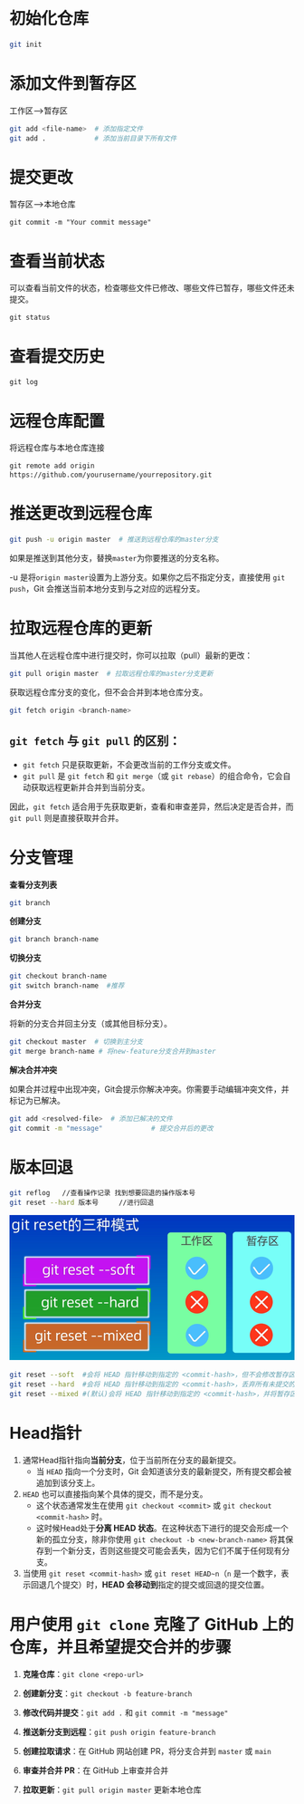 # 初始化仓库

```sh
git init
```

# 添加文件到暂存区 

工作区-->暂存区

```sh
git add <file-name>  # 添加指定文件
git add .            # 添加当前目录下所有文件
```

# 提交更改

暂存区-->本地仓库

```shell
git commit -m "Your commit message"
```



# 查看当前状态

可以查看当前文件的状态，检查哪些文件已修改、哪些文件已暂存，哪些文件还未提交。

```shell
git status
```

# 查看提交历史

```shell
git log
```



# 远程仓库配置

将远程仓库与本地仓库连接

```shell
git remote add origin https://github.com/yourusername/yourrepository.git
```

# 推送更改到远程仓库

```sh
git push -u origin master  # 推送到远程仓库的master分支
```

如果是推送到其他分支，替换`master`为你要推送的分支名称。

-u 是将`origin master`设置为上游分支。如果你之后不指定分支，直接使用 `git push`，Git 会推送当前本地分支到与之对应的远程分支。



# 拉取远程仓库的更新

当其他人在远程仓库中进行提交时，你可以拉取（pull）最新的更改：

```sh
git pull origin master  # 拉取远程仓库的master分支更新
```



获取远程仓库分支的变化，但不会合并到本地仓库分支。

```sh
git fetch origin <branch-name>
```



## `git fetch` 与 `git pull` 的区别：

- `git fetch` 只是获取更新，不会更改当前的工作分支或文件。
- `git pull` 是 `git fetch` 和 `git merge`（或 `git rebase`）的组合命令，它会自动获取远程更新并合并到当前分支。

因此，`git fetch` 适合用于先获取更新，查看和审查差异，然后决定是否合并，而 `git pull` 则是直接获取并合并。





# 分支管理

**查看分支列表**

```sh
git branch
```

**创建分支**

```sh
git branch branch-name
```

**切换分支**

```sh
git checkout branch-name
git switch branch-name  #推荐
```

**合并分支**

将新的分支合并回主分支（或其他目标分支）。

```sh
git checkout master  # 切换到主分支
git merge branch-name # 将new-feature分支合并到master
```

**解决合并冲突**

如果合并过程中出现冲突，Git会提示你解决冲突。你需要手动编辑冲突文件，并标记为已解决。

```sh
git add <resolved-file>  # 添加已解决的文件
git commit -m "message"            # 提交合并后的更改
```





# 版本回退

```sh
git reflog   //查看操作记录 找到想要回退的操作版本号
git reset --hard 版本号     //进行回退
```

 <img src=".assets/image-20241124171958253-173702056767540.png" alt="image-20241124171958253" style="zoom:80%;" />

```sh
git reset --soft  #会将 HEAD 指针移动到指定的 <commit-hash>，但不会修改暂存区和工作目录。
git reset --hard  #会将 HEAD 指针移动到指定的 <commit-hash>，丢弃所有未提交的修改，包括未暂存的修改和暂存区中的修改.
git reset --mixed #(默认)会将 HEAD 指针移动到指定的 <commit-hash>，并将暂存区的内容更新为该提交的状态，但工作目录中的文件不会被修改。
```



# Head指针

1. 通常Head指针指向**当前分支**，位于当前所在分支的最新提交。
   * 当 `HEAD` 指向一个分支时，Git 会知道该分支的最新提交，所有提交都会被追加到该分支上。
2. `HEAD` 也可以直接指向某个具体的提交，而不是分支。
   * 这个状态通常发生在使用 `git checkout <commit>` 或 `git checkout <commit-hash>` 时。
   * 这时候Head处于**分离 HEAD 状态**。在这种状态下进行的提交会形成一个新的孤立分支，除非你使用 `git checkout -b <new-branch-name>` 将其保存到一个新分支，否则这些提交可能会丢失，因为它们不属于任何现有分支。
3. 当使用 `git reset <commit-hash>` 或 `git reset HEAD~n`（`n` 是一个数字，表示回退几个提交）时，**HEAD 会移动到**指定的提交或回退的提交位置。





# 用户使用 `git clone` 克隆了 GitHub 上的仓库，并且希望提交合并的步骤

1. **克隆仓库**：`git clone <repo-url>`

2. **创建新分支**：`git checkout -b feature-branch`

3. **修改代码并提交**：`git add .` 和 `git commit -m "message"`

4. **推送新分支到远程**：`git push origin feature-branch`

5. **创建拉取请求**：在 GitHub 网站创建 PR，将分支合并到 `master` 或 `main`

6. **审查并合并 PR**：在 GitHub 上审查并合并

7. **拉取更新**：`git pull origin master` 更新本地仓库